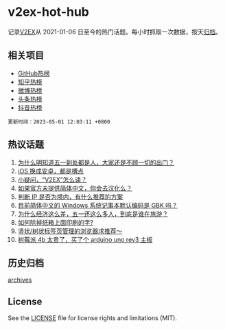 # v2ex-hot-hub

 记录[V2EX](https://www.v2ex.com/)从 2021-01-06 日至今的热门话题。每小时抓取一次数据，按天[归档](archives)。
 
 ## 相关项目

- [GitHub热榜](https://github.com/it985/github-hot-hub)
- [知乎热榜](https://github.com/it985/zhihu-hot-hub)
- [微博热榜](https://github.com/it985/weibo-hot-hub)
- [头条热榜](https://github.com/it985/toutiao-hot-hub)
- [抖音热榜](https://github.com/it985/douyin-hot-hub)


 `更新时间：2023-05-01 12:03:11 +0800`

## 热议话题

1. [为什么明知道五一到处都是人，大家还是不顾一切的出门？](https://www.v2ex.com/t/936567)
1. [iOS 换成安卓，都是槽点](https://www.v2ex.com/t/936581)
1. [小疑问，“V2EX”怎么读？](https://www.v2ex.com/t/936639)
1. [如果官方未提供简体中文，你会去汉化么？](https://www.v2ex.com/t/936580)
1. [判断 IP 是否为境内，有什么推荐的方案](https://www.v2ex.com/t/936578)
1. [目前简体中文的 Windows 系统记事本默认编码是 GBK 吗？](https://www.v2ex.com/t/936616)
1. [为什么经济这么差，五一还这么多人，到底是谁在旅游？](https://www.v2ex.com/t/936570)
1. [如何除掉纸箱上面印刷的字?](https://www.v2ex.com/t/936585)
1. [竖状/树状标签页管理的浏览器求推荐～](https://www.v2ex.com/t/936658)
1. [树莓派 4b 太贵了，买了个 arduino uno rev3 主板](https://www.v2ex.com/t/936614)

## 历史归档

[archives](archives)

## License

See the [LICENSE](LICENSE) file for license rights and limitations (MIT).

